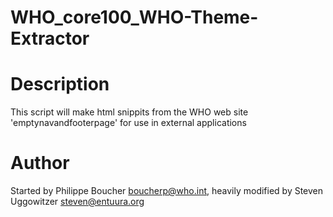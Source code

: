 # WHO_core100_WHO-Theme-Extractor

# Description
This script will make html snippits from the WHO web site 'emptynavandfooterpage' for use in external applications

# Author   
Started by Philippe Boucher <boucherp@who.int>, heavily modified by Steven Uggowitzer <steven@entuura.org>

